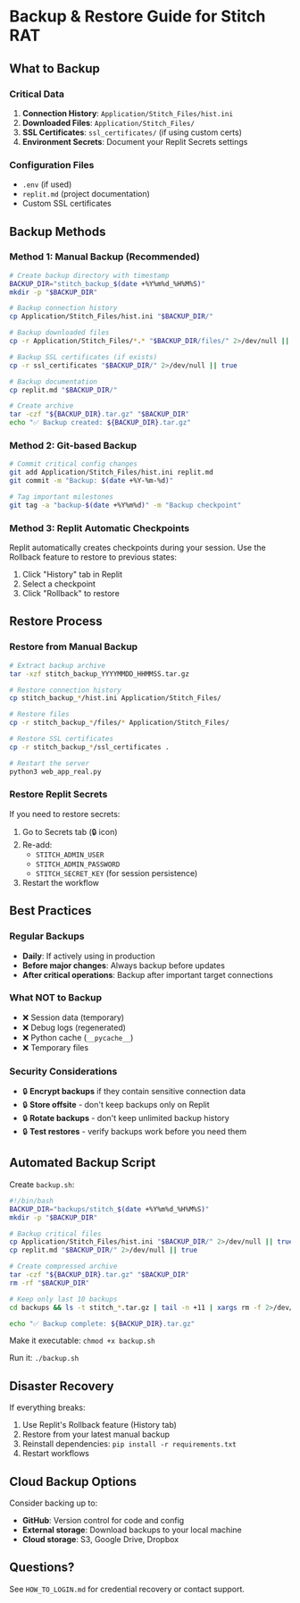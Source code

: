 # Backup & Restore Guide for Stitch RAT

## What to Backup

### Critical Data
1. **Connection History**: `Application/Stitch_Files/hist.ini`
2. **Downloaded Files**: `Application/Stitch_Files/`
3. **SSL Certificates**: `ssl_certificates/` (if using custom certs)
4. **Environment Secrets**: Document your Replit Secrets settings

### Configuration Files
- `.env` (if used)
- `replit.md` (project documentation)
- Custom SSL certificates

## Backup Methods

### Method 1: Manual Backup (Recommended)
```bash
# Create backup directory with timestamp
BACKUP_DIR="stitch_backup_$(date +%Y%m%d_%H%M%S)"
mkdir -p "$BACKUP_DIR"

# Backup connection history
cp Application/Stitch_Files/hist.ini "$BACKUP_DIR/"

# Backup downloaded files
cp -r Application/Stitch_Files/*.* "$BACKUP_DIR/files/" 2>/dev/null || true

# Backup SSL certificates (if exists)
cp -r ssl_certificates "$BACKUP_DIR/" 2>/dev/null || true

# Backup documentation
cp replit.md "$BACKUP_DIR/"

# Create archive
tar -czf "${BACKUP_DIR}.tar.gz" "$BACKUP_DIR"
echo "✅ Backup created: ${BACKUP_DIR}.tar.gz"
```

### Method 2: Git-based Backup
```bash
# Commit critical config changes
git add Application/Stitch_Files/hist.ini replit.md
git commit -m "Backup: $(date +%Y-%m-%d)"

# Tag important milestones
git tag -a "backup-$(date +%Y%m%d)" -m "Backup checkpoint"
```

### Method 3: Replit Automatic Checkpoints
Replit automatically creates checkpoints during your session. Use the Rollback feature to restore to previous states:
1. Click "History" tab in Replit
2. Select a checkpoint
3. Click "Rollback" to restore

## Restore Process

### Restore from Manual Backup
```bash
# Extract backup archive
tar -xzf stitch_backup_YYYYMMDD_HHMMSS.tar.gz

# Restore connection history
cp stitch_backup_*/hist.ini Application/Stitch_Files/

# Restore files
cp -r stitch_backup_*/files/* Application/Stitch_Files/

# Restore SSL certificates
cp -r stitch_backup_*/ssl_certificates .

# Restart the server
python3 web_app_real.py
```

### Restore Replit Secrets
If you need to restore secrets:
1. Go to Secrets tab (🔒 icon)
2. Re-add:
   - `STITCH_ADMIN_USER`
   - `STITCH_ADMIN_PASSWORD`
   - `STITCH_SECRET_KEY` (for session persistence)
3. Restart the workflow

## Best Practices

### Regular Backups
- **Daily**: If actively using in production
- **Before major changes**: Always backup before updates
- **After critical operations**: Backup after important target connections

### What NOT to Backup
- ❌ Session data (temporary)
- ❌ Debug logs (regenerated)
- ❌ Python cache (`__pycache__`)
- ❌ Temporary files

### Security Considerations
- 🔒 **Encrypt backups** if they contain sensitive connection data
- 🔒 **Store offsite** - don't keep backups only on Replit
- 🔒 **Rotate backups** - don't keep unlimited backup history
- 🔒 **Test restores** - verify backups work before you need them

## Automated Backup Script

Create `backup.sh`:
```bash
#!/bin/bash
BACKUP_DIR="backups/stitch_$(date +%Y%m%d_%H%M%S)"
mkdir -p "$BACKUP_DIR"

# Backup critical files
cp Application/Stitch_Files/hist.ini "$BACKUP_DIR/" 2>/dev/null || true
cp replit.md "$BACKUP_DIR/" 2>/dev/null || true

# Create compressed archive
tar -czf "${BACKUP_DIR}.tar.gz" "$BACKUP_DIR"
rm -rf "$BACKUP_DIR"

# Keep only last 10 backups
cd backups && ls -t stitch_*.tar.gz | tail -n +11 | xargs rm -f 2>/dev/null || true

echo "✅ Backup complete: ${BACKUP_DIR}.tar.gz"
```

Make it executable: `chmod +x backup.sh`

Run it: `./backup.sh`

## Disaster Recovery

If everything breaks:
1. Use Replit's Rollback feature (History tab)
2. Restore from your latest manual backup
3. Reinstall dependencies: `pip install -r requirements.txt`
4. Restart workflows

## Cloud Backup Options
Consider backing up to:
- **GitHub**: Version control for code and config
- **External storage**: Download backups to your local machine
- **Cloud storage**: S3, Google Drive, Dropbox

## Questions?
See `HOW_TO_LOGIN.md` for credential recovery or contact support.
